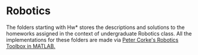# Robotics
The folders starting with Hw* stores the descriptions and solutions to the homeworks assigned in the context of undergraduate Robotics class. All the implementations for these folders are made via <a href="http://petercorke.com/wordpress/toolboxes/robotics-toolbox">Peter Corke's Robotics Toolbox in MATLAB.</a>
